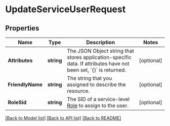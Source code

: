 # UpdateServiceUserRequest

## Properties

Name | Type | Description | Notes
------------ | ------------- | ------------- | -------------
**Attributes** | **string** | The JSON Object string that stores application-specific data. If attributes have not been set, &#x60;{}&#x60; is returned. | [optional] 
**FriendlyName** | **string** | The string that you assigned to describe the resource. | [optional] 
**RoleSid** | **string** | The SID of a service-level [Role](https://www.twilio.com/docs/conversations/api/role-resource) to assign to the user. | [optional] 

[[Back to Model list]](../README.md#documentation-for-models) [[Back to API list]](../README.md#documentation-for-api-endpoints) [[Back to README]](../README.md)


